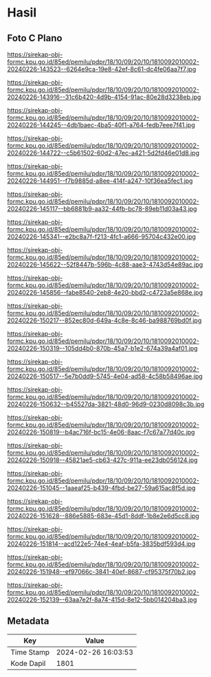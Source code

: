 # Hasil

## Foto C Plano

https://sirekap-obj-formc.kpu.go.id/85ed/pemilu/pdpr/18/10/09/20/10/1810092010002-20240226-143523--6264e9ca-19e8-42ef-8c61-dc4fe06aa7f7.jpg

https://sirekap-obj-formc.kpu.go.id/85ed/pemilu/pdpr/18/10/09/20/10/1810092010002-20240226-143916--31c6b420-4d9b-4154-91ac-80e28d3238eb.jpg

https://sirekap-obj-formc.kpu.go.id/85ed/pemilu/pdpr/18/10/09/20/10/1810092010002-20240226-144245--4db1baec-4ba5-40f1-a764-fedb7eee7f41.jpg

https://sirekap-obj-formc.kpu.go.id/85ed/pemilu/pdpr/18/10/09/20/10/1810092010002-20240226-144722--c5b61502-60d2-47ec-a421-5d2fd46e01d8.jpg

https://sirekap-obj-formc.kpu.go.id/85ed/pemilu/pdpr/18/10/09/20/10/1810092010002-20240226-144951--f7b9885d-a8ee-414f-a247-10f36ea5fec1.jpg

https://sirekap-obj-formc.kpu.go.id/85ed/pemilu/pdpr/18/10/09/20/10/1810092010002-20240226-145117--bb6881b9-aa32-44fb-bc78-89eb11d03a43.jpg

https://sirekap-obj-formc.kpu.go.id/85ed/pemilu/pdpr/18/10/09/20/10/1810092010002-20240226-145341--e2bc8a7f-f213-4fc1-a666-95704c432e00.jpg

https://sirekap-obj-formc.kpu.go.id/85ed/pemilu/pdpr/18/10/09/20/10/1810092010002-20240226-145622--52f8447b-596b-4c88-aae3-4743d54e89ac.jpg

https://sirekap-obj-formc.kpu.go.id/85ed/pemilu/pdpr/18/10/09/20/10/1810092010002-20240226-145856--fabe8540-2eb8-4e20-bbd2-c4723a5e868e.jpg

https://sirekap-obj-formc.kpu.go.id/85ed/pemilu/pdpr/18/10/09/20/10/1810092010002-20240226-150217--852ec80d-649a-4c8e-8c46-ba988769bd0f.jpg

https://sirekap-obj-formc.kpu.go.id/85ed/pemilu/pdpr/18/10/09/20/10/1810092010002-20240226-150319--105dd4b0-870b-45a7-b1e2-674a39a4af01.jpg

https://sirekap-obj-formc.kpu.go.id/85ed/pemilu/pdpr/18/10/09/20/10/1810092010002-20240226-150517--5e7b0dd9-5745-4e04-ad58-4c58b58496ae.jpg

https://sirekap-obj-formc.kpu.go.id/85ed/pemilu/pdpr/18/10/09/20/10/1810092010002-20240226-150632--b45527da-3821-48d0-96d9-0230d8098c3b.jpg

https://sirekap-obj-formc.kpu.go.id/85ed/pemilu/pdpr/18/10/09/20/10/1810092010002-20240226-150819--b4ac716f-bc15-4e06-8aac-f7c67a77d40c.jpg

https://sirekap-obj-formc.kpu.go.id/85ed/pemilu/pdpr/18/10/09/20/10/1810092010002-20240226-150918--45821ae5-cb63-427c-911a-ee23db056124.jpg

https://sirekap-obj-formc.kpu.go.id/85ed/pemilu/pdpr/18/10/09/20/10/1810092010002-20240226-151045--1aaeaf25-b439-4fbd-be27-59a615ac8f5d.jpg

https://sirekap-obj-formc.kpu.go.id/85ed/pemilu/pdpr/18/10/09/20/10/1810092010002-20240226-151628--886e5885-683e-45d1-8ddf-1b8e2e6d5cc8.jpg

https://sirekap-obj-formc.kpu.go.id/85ed/pemilu/pdpr/18/10/09/20/10/1810092010002-20240226-151814--acd122e5-74e4-4eaf-b5fa-3835bdf593d4.jpg

https://sirekap-obj-formc.kpu.go.id/85ed/pemilu/pdpr/18/10/09/20/10/1810092010002-20240226-151948--ef97066c-3841-40ef-8687-cf95375f70b2.jpg

https://sirekap-obj-formc.kpu.go.id/85ed/pemilu/pdpr/18/10/09/20/10/1810092010002-20240226-152139--63aa7e2f-8a74-415d-8e12-5bb014204ba3.jpg


## Metadata

| Key        | Value               |
| ---------- | ------------------- |
| Time Stamp | 2024-02-26 16:03:53 |
| Kode Dapil | 1801                |



